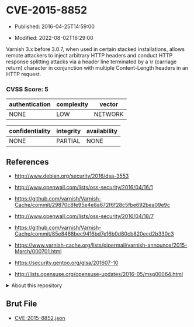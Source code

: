 # CVE-2015-8852

- Published: 2016-04-25T14:59:00

- Modified: 2022-08-02T16:29:00

Varnish 3.x before 3.0.7, when used in certain stacked installations, allows remote attackers to inject arbitrary HTTP headers and conduct HTTP response splitting attacks via a header line terminated by a \r (carriage return) character in conjunction with multiple Content-Length headers in an HTTP request.

### CVSS Score: **5**

| authentication | complexity | vector |
| --- | --- | --- |
| NONE | LOW | NETWORK |

| confidentiality | integrity | availability |
| --- | --- | --- |
| NONE | PARTIAL | NONE |

## References

* http://www.debian.org/security/2016/dsa-3553

* http://www.openwall.com/lists/oss-security/2016/04/16/1

* https://github.com/varnish/Varnish-Cache/commit/29870c8fe95e4e8a672f6f28c5fbe692bea09e9c

* http://www.openwall.com/lists/oss-security/2016/04/18/7

* https://github.com/varnish/Varnish-Cache/commit/85e8468bec9416bd7e16b0d80cb820ecd2b330c3

* https://www.varnish-cache.org/lists/pipermail/varnish-announce/2015-March/000701.html

* https://security.gentoo.org/glsa/201607-10

* http://lists.opensuse.org/opensuse-updates/2016-05/msg00064.html

<details>
<summary>About this repository</summary> 

  This repository is part of the project [Live Hack CVE](https://github.com/Live-Hack-CVE). Main website can be found [www.live-hack.org](https://www.live-hack.org) 
  
  Made by [Sn0wAlice](https://github.com/Sn0wAlice) for the people that care about security and need to have a feed of the latest CVEs. Hope you enjoy it, don't forget to star the repo and follow me on [Twitter](https://twitter.com/Sn0wAlice) and [Github](https://github.com/Sn0wAlice). And that is my [personnal website](https://www.alice-snow.me/)

  - [Home Page](https://github.com/Live-Hack-CVE)
  - [Framework](https://github.com/Live-Hack-CVE/cve-framework)
  - [CVE database](https://github.com/Live-Hack-CVE/full_database)
  - [Changelog](https://github.com/Live-Hack-CVE/Changelog)
</details>

## Brut File

* [CVE-2015-8852.json](https://raw.githubusercontent.com/Live-Hack-CVE/full_database/main/cves/2015/CVE-2015-8852.json)


